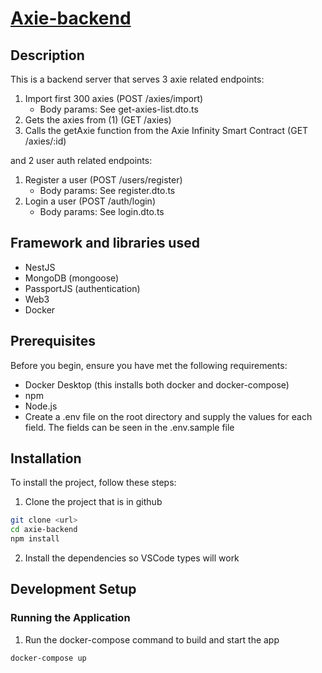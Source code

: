 # [Axie-backend](https://github.com/jjvillegas16/axie-backend)

## Description

This is a backend server that serves 3 axie related endpoints:

1. Import first 300 axies (POST /axies/import)
   - Body params: See get-axies-list.dto.ts
2. Gets the axies from (1) (GET /axies)
3. Calls the getAxie function from the Axie Infinity Smart Contract (GET /axies/:id)

and 2 user auth related endpoints:

1. Register a user (POST /users/register)
   - Body params: See register.dto.ts
2. Login a user (POST /auth/login)
   - Body params: See login.dto.ts

## Framework and libraries used

- NestJS
- MongoDB (mongoose)
- PassportJS (authentication)
- Web3
- Docker

## Prerequisites

Before you begin, ensure you have met the following requirements:

- Docker Desktop (this installs both docker and docker-compose)
- npm
- Node.js
- Create a .env file on the root directory and supply the values for each field. The fields can be seen in the .env.sample file

## Installation

To install the project, follow these steps:

1. Clone the project that is in github

```bash
git clone <url>
cd axie-backend
npm install
```

2. Install the dependencies so VSCode types will work

## Development Setup

### Running the Application

1. Run the docker-compose command to build and start the app

```bash
docker-compose up
```
